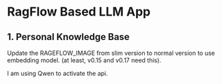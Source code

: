 # RagFlow Based LLM App

## 1. Personal Knowledge Base

Update the RAGEFLOW_IMAGE from slim version to normal version to use embedding model. (at least, v0.15 and v0.17 need this).


I am using Qwen to activate the api. 
